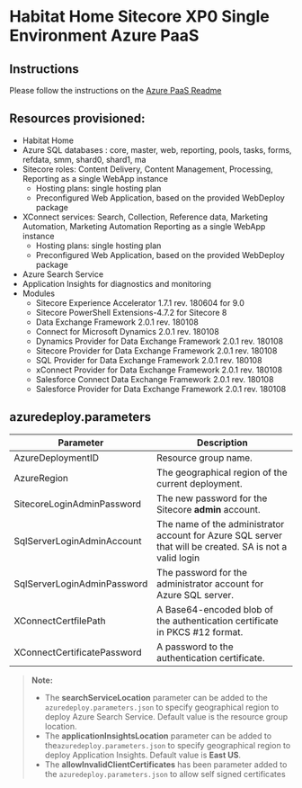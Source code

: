 # Habitat Home Sitecore XP0 Single Environment Azure PaaS

## Instructions

Please follow the instructions on the [Azure PaaS Readme](../Readme.md)

## Resources provisioned:

  * Habitat Home 
  * Azure SQL databases : core, master, web, reporting, pools, tasks, forms, refdata, smm, shard0, shard1, ma
  * Sitecore roles: Content Delivery, Content Management, Processing, Reporting as a single WebApp instance
    * Hosting plans: single hosting plan
    * Preconfigured Web Application, based on the provided WebDeploy package
  * XConnect services: Search, Collection, Reference data, Marketing Automation, Marketing Automation Reporting as a single WebApp instance
    * Hosting plans: single hosting plan
    * Preconfigured Web Application, based on the provided WebDeploy package
  * Azure Search Service
  * Application Insights for diagnostics and monitoring
  * Modules
    * Sitecore Experience Accelerator 1.7.1 rev. 180604 for 9.0
    * Sitecore PowerShell Extensions-4.7.2 for Sitecore 8
    * Data Exchange Framework 2.0.1 rev. 180108
    * Connect for Microsoft Dynamics 2.0.1 rev. 180108
    * Dynamics Provider for Data Exchange Framework 2.0.1 rev. 180108
    * Sitecore Provider for Data Exchange Framework 2.0.1 rev. 180108
    * SQL Provider for Data Exchange Framework 2.0.1 rev. 180108
    * xConnect Provider for Data Exchange Framework 2.0.1 rev. 180108
    * Salesforce Connect Data Exchange Framework 2.0.1 rev. 180108
    * Salesforce Provider for Data Exchange Framework 2.0.1 rev. 180108

## azuredeploy.parameters

|Parameter                                  | Description
|-------------------------------------------|---------------------------------------------------------------------------------------------
| AzureDeploymentID                         | Resource group name.
| AzureRegion                               | The geographical region of the current deployment.
| SitecoreLoginAdminPassword                | The new password for the Sitecore **admin** account.
| SqlServerLoginAdminAccount                | The name of the administrator account for Azure SQL server that will be created. SA is not a valid login
| SqlServerLoginAdminPassword               | The password for the administrator account for Azure SQL server.
| XConnectCertfilePath                      | A Base64-encoded blob of the authentication certificate in PKCS #12 format.
| XConnectCertificatePassword               | A password to the authentication certificate.


> **Note:**
> * The **searchServiceLocation** parameter can be added to the `azuredeploy.parameters.json`
> to specify geographical region to deploy Azure Search Service. Default value is the resource
> group location.
> * The **applicationInsightsLocation** parameter can be added to the`azuredeploy.parameters.json`
> to specify geographical region to deploy Application Insights. Default value is **East US**.
> * The **allowInvalidClientCertificates** has been parameter added to the `azuredeploy.parameters.json` to allow self signed certificates
